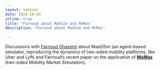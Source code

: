 ```yaml
---
layout: seminar
date: 2024-10-03
inline: true
title: "Farnoud about MaSSim and MoMas"
description: "Farnoud about MaSSim and MoMas"
      
---
```


Discussions with [Farnoud Ghasemi](https://www.rafalkucharskilab.pl/research/farnoud_ghasemi/) about MaaSSim (an agent-based simulator, reproducing the dynamics of two-sided mobility platforms, like Uber and Lyft) and Farnoud’s recent paper on the application of [**MoMas**](https://papers.ssrn.com/sol3/papers.cfm?abstract_id=4836040) (two-sided Mobility Market Simulation).
